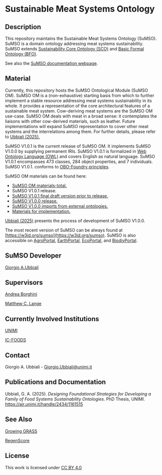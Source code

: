 # Sustainable Meat Systems Ontology

## Description

This repository maintains the Sustainable Meat Systems Ontology (SuMSO). SuMSO is a domain ontology addressing meat systems sustainability. SuMSO extends [Sustainability Core Ontology (SCO)](https://github.com/gioUbbiali/Sustainability-Core-Ontology) and [Basic Formal Ontology (BFO)](https://github.com/BFO-ontology/BFO-2020).

See also the [SuMSO documentation webpage](https://w3id.org/sumso/docs).

## Material

Currently, this repository hosts the SuMSO Ontological Module (SuMSO OM). SuMSO OM is a (non-exhaustive) starting basis from which to further implement a stable resource addressing meat systems sustainability in its whole. It provides a representation of the core architectural features of a sustainable meat system. 
Cow-deriving meat systems are the SuMSO OM use-case. SuMSO OM deals with meat in a broad sense: it contemplates the liaisons with other cow-derived materials, such as leather. Future implementations will expand SuMSO representation to cover other meat systems and the interrelations among them. For further details, please refer to [Ubbiali (2025).](https://air.unimi.it/handle/2434/1161515)

SuMSO V1.0.1 is the current release of SuMSO OM. It implements SuMSO V1.0.0 by supplying permanent IRIs. SuMSO V1.0.1 is formalized in [Web Ontology Language (OWL)](https://www.w3.org/TR/owl2-overview/) and covers English as natural language. SuMSO V1.0.1 encompasses 473 classes, 284 object properties, and 7 individuals. SuMSO V1.0.1. conforms to [OBO-Foundry principles](https://obofoundry.org/principles/fp-000-summary.html).

SuMSO OM materials can be found here:

- [SuMSO OM materials-total.](https://github.com/gioUbbiali/Sustainable-Meat-Systems-Ontology/tree/main/SuMSO%20material)
- SuMSO V1.0.1 release.
- [SuMSO V1.0.1 final draft version prior to release.](https://github.com/gioUbbiali/Sustainable-Meat-Systems-Ontology/tree/main/SuMSO%20material/src/ontology)
- [SuMSO V1.0.0 release.](https://github.com/gioUbbiali/Sustainable-Meat-Systems-Ontology/releases/tag/v1.0.0)
- [SuMSO V1.0.0 imports from external ontologies. ](https://github.com/gioUbbiali/Sustainable-Meat-Systems-Ontology/tree/main/SuMSO%20material/src/ontology/imports)
- [Materials for implementation.](https://github.com/gioUbbiali/Sustainable-Meat-Systems-Ontology/tree/main/SuMSO%20material/materials%20for%20implementation)

[Ubbiali (2025)](https://air.unimi.it/handle/2434/1161515) presents the process of development of SuMSO V1.0.0. 

The most recent version of SuMSO can be always found at [https://w3id.org/sumso](https://w3id.org/sumso). SuMSO is also accessible on [AgroPortal](https://agroportal.lirmm.fr/ontologies/SUMSO), [EarthPortal](https://earthportal.eu/ontologies/SUMSO), [EcoPortal](https://ecoportal.lifewatch.eu/ontologies/SUMSO), and [BiodivPortal](https://biodivportal.gfbio.org/ontologies/SUMSO).

##  SuMSO Developer   

[Giorgio A.Ubbiali](https://orcid.org/0000-0001-7872-1770)

##  Supervisors  

[Andrea Borghini](https://orcid.org/0000-0002-2239-1482)

[Matthew C. Lange](https://orcid.org/0000-0002-6148-7962)

## Currently Involved Institutions

[UNIMI](https://www.unimi.it/it)

[IC-FOODS](https://www.ic-foods.org/)

## Contact

Giorgio A. Ubbiali - Giorgio.Ubbiali@unimi.it

## Publications and Documentation

Ubbiali, G. A. (2025). *Designing Foundational Strategies for Developing a Family of Food Systems Sustainability Ontologies*. PhD Thesis, UNIMI. https://air.unimi.it/handle/2434/1161515

## See Also

[Growing GRASS](https://www.ggrass.org/)

[RegenScore](https://regenscore.org/)

## License
This work is licensed under [CC BY 4.0 ](https://creativecommons.org/licenses/by/4.0/)


